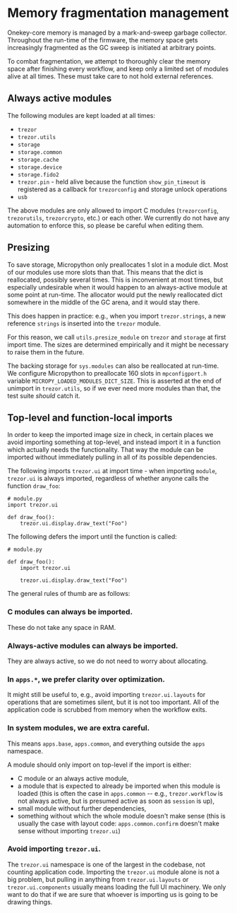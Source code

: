 # Memory fragmentation management

Onekey-core memory is managed by a mark-and-sweep garbage collector. Throughout the
run-time of the firmware, the memory space gets increasingly fragmented as the GC sweep
is initiated at arbitrary points.

To combat fragmentation, we attempt to thoroughly clear the memory space after finishing
every workflow, and keep only a limited set of modules alive at all times. These must
take care to not hold external references.

## Always active modules

The following modules are kept loaded at all times:

* `trezor`
* `trezor.utils`
* `storage`
* `storage.common`
* `storage.cache`
* `storage.device`
* `storage.fido2`
* `trezor.pin` - held alive because the function `show_pin_timeout` is registered as a
  callback for `trezorconfig` and storage unlock operations
* `usb`

The above modules are only allowed to import C modules (`trezorconfig`, `trezorutils`,
`trezorcrypto`, etc.) or each other. We currently do not have any automation to enforce
this, so please be careful when editing them.

## Presizing

To save storage, Micropython only preallocates 1 slot in a module dict. Most of our
modules use more slots than that. This means that the dict is reallocated, possibly
several times. This is inconvenient at most times, but especially undesirable when it
would happen to an always-active module at some point at run-time. The allocator would
put the newly reallocated dict somewhere in the middle of the GC arena, and it would
stay there.

This does happen in practice: e.g., when you import `trezor.strings`, a new reference
`strings` is inserted into the `trezor` module.

For this reason, we call `utils.presize_module` on `trezor` and `storage` at first
import time. The sizes are determined empirically and it might be necessary to raise
them in the future.

The backing storage for `sys.modules` can also be reallocated at run-time. We configure
Micropython to preallocate 160 slots in `mpconfigport.h` variable
`MICROPY_LOADED_MODULES_DICT_SIZE`. This is asserted at the end of unimport in
`trezor.utils`, so if we ever need more modules than that, the test suite _should_ catch
it.

## Top-level and function-local imports

In order to keep the imported image size in check, in certain places we avoid importing
something at top-level, and instead import it in a function which actually needs the
functionality. That way the module can be imported without immediately pulling in all of
its possible dependencies.

The following imports `trezor.ui` at import time - when importing `module`, `trezor.ui`
is always imported, regardless of whether anyone calls the function `draw_foo`:
```
# module.py
import trezor.ui

def draw_foo():
    trezor.ui.display.draw_text("Foo")
```

The following defers the import until the function is called:
```
# module.py

def draw_foo():
    import trezor.ui

    trezor.ui.display.draw_text("Foo")
```

The general rules of thumb are as follows:

### C modules can always be imported.

These do not take any space in RAM.

### Always-active modules can always be imported.

They are always active, so we do not need to worry about allocating.

### In `apps.*`, we prefer clarity over optimization.

It might still be useful to, e.g., avoid importing `trezor.ui.layouts` for operations
that are sometimes silent, but it is not too important. All of the application code is
scrubbed from memory when the workflow exits.

### In system modules, we are extra careful.

This means `apps.base`, `apps.common`, and everything outside the `apps` namespace.

A module should only import on top-level if the import is either:
* C module or an always active module,
* a module that is expected to already be imported when this module is loaded
  (this is often the case in `apps.common` -- e.g., `trezor.workflow` is not always active, but is presumed active as soon as `session` is up),
* small module without further dependencies,
* something without which the whole module doesn't make sense (this is usually the case
  with layout code: `apps.common.confirm` doesn't make sense without importing
  `trezor.ui`)

### Avoid importing `trezor.ui`.

The `trezor.ui` namespace is one of the largest in the codebase, not counting
application code. Importing the `trezor.ui` module alone is not a big problem, but
pulling in anything from `trezor.ui.layouts` or `trezor.ui.components` usually means
loading the full UI machinery. We only want to do that if we are sure that whoever is
importing us is going to be drawing things.
